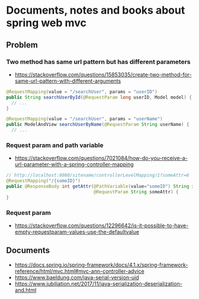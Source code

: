 # Documents, notes and books about spring web mvc

## Problem

### Two method has same url pattern but has different parameters

- https://stackoverflow.com/questions/15853035/create-two-method-for-same-url-pattern-with-different-arguments

```java
@RequestMapping(value = "/searchUser", params = "userID")
public String searchUserById(@RequestParam long userID, Model model) {
  // ...
}

@RequestMapping(value = "/searchUser", params = "userName")
public ModelAndView searchUserByName(@RequestParam String userName) {
  // ...
```

### Request param and path variable

- https://stackoverflow.com/questions/7021084/how-do-you-receive-a-url-parameter-with-a-spring-controller-mapping

```java
// http://localhost:8080/sitename/controllerLevelMapping/1?someAttr=6
@RequestMapping("/{someID}")
public @ResponseBody int getAttr(@PathVariable(value="someID") String id, 
                                 @RequestParam String someAttr) {
}
```
### Request param

- https://stackoverflow.com/questions/12296642/is-it-possible-to-have-empty-requestparam-values-use-the-defaultvalue

## Documents

- https://docs.spring.io/spring-framework/docs/4.1.x/spring-framework-reference/html/mvc.html#mvc-ann-controller-advice
- https://www.baeldung.com/java-serial-version-uid
- https://www.jubiliation.net/2017/11/java-serialization-deserialization-and.html
